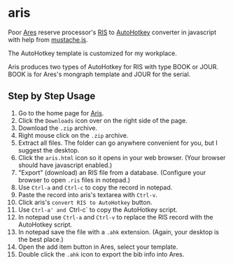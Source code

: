 
# aris


Poor [Ares][] reserve processor's [RIS][] to [AutoHotkey][] converter
in javascript with help from [mustache.js][].


The AutoHotkey template is customized for my workplace.


Aris produces two types of AutoHotkey for RIS with type BOOK or JOUR.
BOOK is for Ares's mongraph template and JOUR for the serial.


## Step by Step Usage

1. Go to the home page for [Aris][].
1. Click the `Downloads` icon over on the right side of the page.
1. Download the `.zip` archive.
1. Right mouse click on the `.zip` archive.
1. Extract all files.  The folder can go anywhere convenient for you, but I suggest the desktop.
1. Click the `aris.html` icon so it opens in your web browser. (Your browser should have javascript enabled.)
1. "Export" (download) an RIS file from a database.  (Configure your browser to open `.ris` files in notepad.)
1. Use `Ctrl-a` and `Ctrl-c` to copy the record in notepad.
1. Paste the record into aris's textarea with `Ctrl-v`.
1. Click aris's `convert RIS to AutoHotkey` button.
1. Use `Ctrl-a' and `Ctrl-c` to copy the AutoHotkey script.
1. In notepad use `Ctrl-a` and `Ctrl-v` to replace the RIS record with the AutoHotkey script.
1. In notepad save the file with a `.ahk` extension. (Again, your desktop is the best place.)
1. Open the add item button in Ares, select your template.
1. Double click the `.ahk` icon to export the bib info into Ares.


[Ares]: http://www.atlas-sys.com/products/ares/
[Aris]: https://github.com/trauber/aris
[AutoHotkey]: http://www.autohotkey.com
[mustache.js]: https://github.com/janl/mustache.js
[RIS]: http://en.wikipedia.org/wiki/RIS_(file_format)
